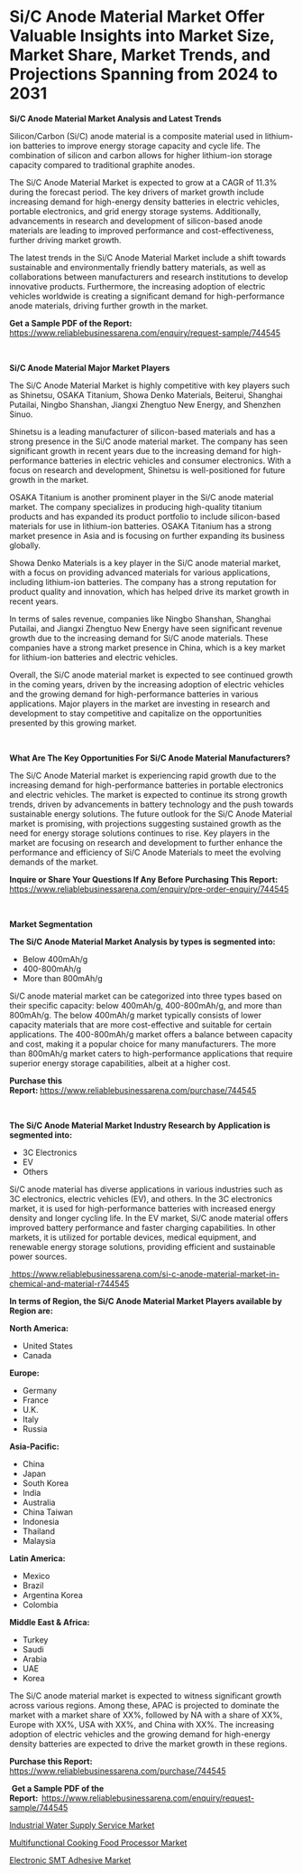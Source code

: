 <p><h1>Si/C Anode Material Market Offer Valuable Insights into Market Size, Market Share, Market Trends, and Projections Spanning from 2024 to 2031</h1></p><p><strong>Si/C Anode Material Market Analysis and Latest Trends</strong></p>
<p><p>Silicon/Carbon (Si/C) anode material is a composite material used in lithium-ion batteries to improve energy storage capacity and cycle life. The combination of silicon and carbon allows for higher lithium-ion storage capacity compared to traditional graphite anodes.</p><p>The Si/C Anode Material Market is expected to grow at a CAGR of 11.3% during the forecast period. The key drivers of market growth include increasing demand for high-energy density batteries in electric vehicles, portable electronics, and grid energy storage systems. Additionally, advancements in research and development of silicon-based anode materials are leading to improved performance and cost-effectiveness, further driving market growth.</p><p>The latest trends in the Si/C Anode Material Market include a shift towards sustainable and environmentally friendly battery materials, as well as collaborations between manufacturers and research institutions to develop innovative products. Furthermore, the increasing adoption of electric vehicles worldwide is creating a significant demand for high-performance anode materials, driving further growth in the market.</p></p>
<p><strong>Get a Sample PDF of the Report:&nbsp;</strong> <a href="https://www.reliablebusinessarena.com/enquiry/request-sample/744545">https://www.reliablebusinessarena.com/enquiry/request-sample/744545</a></p>
<p>&nbsp;</p>
<p><strong>Si/C Anode Material Major Market Players</strong></p>
<p><p>The Si/C Anode Material Market is highly competitive with key players such as Shinetsu, OSAKA Titanium, Showa Denko Materials, Beiterui, Shanghai Putailai, Ningbo Shanshan, Jiangxi Zhengtuo New Energy, and Shenzhen Sinuo. </p><p>Shinetsu is a leading manufacturer of silicon-based materials and has a strong presence in the Si/C anode material market. The company has seen significant growth in recent years due to the increasing demand for high-performance batteries in electric vehicles and consumer electronics. With a focus on research and development, Shinetsu is well-positioned for future growth in the market.</p><p>OSAKA Titanium is another prominent player in the Si/C anode material market. The company specializes in producing high-quality titanium products and has expanded its product portfolio to include silicon-based materials for use in lithium-ion batteries. OSAKA Titanium has a strong market presence in Asia and is focusing on further expanding its business globally.</p><p>Showa Denko Materials is a key player in the Si/C anode material market, with a focus on providing advanced materials for various applications, including lithium-ion batteries. The company has a strong reputation for product quality and innovation, which has helped drive its market growth in recent years.</p><p>In terms of sales revenue, companies like Ningbo Shanshan, Shanghai Putailai, and Jiangxi Zhengtuo New Energy have seen significant revenue growth due to the increasing demand for Si/C anode materials. These companies have a strong market presence in China, which is a key market for lithium-ion batteries and electric vehicles.</p><p>Overall, the Si/C anode material market is expected to see continued growth in the coming years, driven by the increasing adoption of electric vehicles and the growing demand for high-performance batteries in various applications. Major players in the market are investing in research and development to stay competitive and capitalize on the opportunities presented by this growing market.</p></p>
<p>&nbsp;</p>
<p><strong>What Are The Key Opportunities For Si/C Anode Material Manufacturers?</strong></p>
<p><p>The Si/C Anode Material market is experiencing rapid growth due to the increasing demand for high-performance batteries in portable electronics and electric vehicles. The market is expected to continue its strong growth trends, driven by advancements in battery technology and the push towards sustainable energy solutions. The future outlook for the Si/C Anode Material market is promising, with projections suggesting sustained growth as the need for energy storage solutions continues to rise. Key players in the market are focusing on research and development to further enhance the performance and efficiency of Si/C Anode Materials to meet the evolving demands of the market.</p></p>
<p><strong>Inquire or Share Your Questions If Any Before Purchasing This Report:</strong> <a href="https://www.reliablebusinessarena.com/enquiry/pre-order-enquiry/744545">https://www.reliablebusinessarena.com/enquiry/pre-order-enquiry/744545</a></p>
<p>&nbsp;</p>
<p><strong>Market Segmentation</strong></p>
<p><strong>The Si/C Anode Material Market Analysis by types is segmented into:</strong></p>
<p><ul><li>Below 400mAh/g</li><li>400-800mAh/g</li><li>More than 800mAh/g</li></ul></p>
<p><p>Si/C anode material market can be categorized into three types based on their specific capacity: below 400mAh/g, 400-800mAh/g, and more than 800mAh/g. The below 400mAh/g market typically consists of lower capacity materials that are more cost-effective and suitable for certain applications. The 400-800mAh/g market offers a balance between capacity and cost, making it a popular choice for many manufacturers. The more than 800mAh/g market caters to high-performance applications that require superior energy storage capabilities, albeit at a higher cost.</p></p>
<p><strong>Purchase this Report:&nbsp;</strong><a href="https://www.reliablebusinessarena.com/purchase/744545">https://www.reliablebusinessarena.com/purchase/744545</a></p>
<p>&nbsp;</p>
<p><strong>The Si/C Anode Material Market Industry Research by Application is segmented into:</strong></p>
<p><ul><li>3C Electronics</li><li>EV</li><li>Others</li></ul></p>
<p><p>Si/C anode material has diverse applications in various industries such as 3C electronics, electric vehicles (EV), and others. In the 3C electronics market, it is used for high-performance batteries with increased energy density and longer cycling life. In the EV market, Si/C anode material offers improved battery performance and faster charging capabilities. In other markets, it is utilized for portable devices, medical equipment, and renewable energy storage solutions, providing efficient and sustainable power sources.</p></p>
<p><a href="https://www.reliablebusinessarena.com/si-c-anode-material-market-in-chemical-and-material-r744545">&nbsp;https://www.reliablebusinessarena.com/si-c-anode-material-market-in-chemical-and-material-r744545</a></p>
<p><strong>In terms of Region, the Si/C Anode Material Market Players available by Region are:</strong></p>
<p>
    <p> <strong> North America: </strong>
        <ul>
            <li>United States</li>
            <li>Canada</li>
        </ul>
        </p> 
    <p> <strong> Europe: </strong>
        <ul>
            <li>Germany</li>
            <li>France</li>
            <li>U.K.</li>
            <li>Italy</li>
            <li>Russia</li>
        </ul>
        </p> 
    <p> <strong> Asia-Pacific: </strong>
        <ul>
            <li>China</li>
            <li>Japan</li>
            <li>South Korea</li>
            <li>India</li>
            <li>Australia</li>
            <li>China Taiwan</li>
            <li>Indonesia</li>
            <li>Thailand</li>
            <li>Malaysia</li>
        </ul>
        </p> 
    <p> <strong> Latin America: </strong>
        <ul>
            <li>Mexico</li>
            <li>Brazil</li>
            <li>Argentina Korea</li>
            <li>Colombia</li>
        </ul>
        </p> 
    <p> <strong> Middle East & Africa: </strong>
        <ul>
            <li>Turkey</li>
            <li>Saudi</li>
            <li>Arabia</li>
            <li>UAE</li>
            <li>Korea</li>
        </ul>
    </p>
    </p>
<p><p>The Si/C anode material market is expected to witness significant growth across various regions. Among these, APAC is projected to dominate the market with a market share of XX%, followed by NA with a share of XX%, Europe with XX%, USA with XX%, and China with XX%. The increasing adoption of electric vehicles and the growing demand for high-energy density batteries are expected to drive the market growth in these regions.</p></p>
<p><strong>Purchase this Report: </strong><a href="https://www.reliablebusinessarena.com/purchase/744545">https://www.reliablebusinessarena.com/purchase/744545</a></p>
<p>&nbsp;<strong>Get a Sample PDF of the Report:&nbsp;&nbsp;</strong><a href="https://www.reliablebusinessarena.com/enquiry/request-sample/744545">https://www.reliablebusinessarena.com/enquiry/request-sample/744545</a></p>
<p><strong></strong></p>
<p><p><a href="https://medium.com/@tankuser238_5568/industrial-water-supply-service-market-forecasts-market-trends-and-impact-analysis-2024-2031-d2959d4b440d">Industrial Water Supply Service Market</a></p><p><a href="https://medium.com/@valroy852472024/global-multifunctional-cooking-food-processor-market-status-2024-2031-and-forecast-by-region-7a22486f63f8">Multifunctional Cooking Food Processor Market</a></p><p><a href="https://medium.com/@tigerlookbaliw/global-electronic-smt-adhesive-market-size-is-expected-to-reach-at-a-cagr-of-8-5-f7e7db98c2cd">Electronic SMT Adhesive Market</a></p></p>